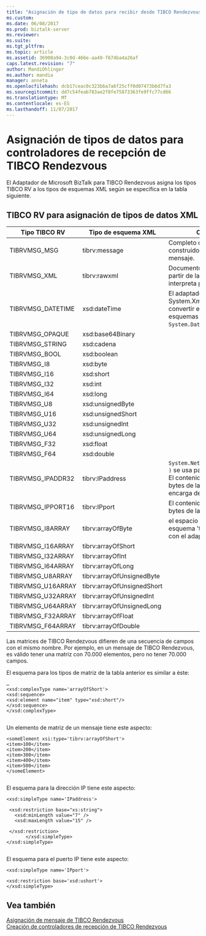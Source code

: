 ```yaml
---
title: "Asignación de tipo de datos para recibir desde TIBCO Rendezvous | Documentos de Microsoft"
ms.custom: 
ms.date: 06/08/2017
ms.prod: biztalk-server
ms.reviewer: 
ms.suite: 
ms.tgt_pltfrm: 
ms.topic: article
ms.assetid: 36908a94-3c0d-466e-aa49-f674ba4a26af
caps.latest.revision: "7"
author: MandiOhlinger
ms.author: mandia
manager: anneta
ms.openlocfilehash: dcb17ceac0c323bba7a6f25cff0d07473b6d7fa3
ms.sourcegitcommit: dd7c54feab783ae2f8fe75873363fe9ffc77cd66
ms.translationtype: MT
ms.contentlocale: es-ES
ms.lasthandoff: 11/07/2017
---
```

# <a name="data-type-mapping-for-receive-handlers-in-tibco-rendezvous"></a>Asignación de tipos de datos para controladores de recepción de TIBCO Rendezvous
El Adaptador de Microsoft BizTalk para TIBCO Rendezvous asigna los tipos TIBCO RV a los tipos de esquemas XML según se especifica en la tabla siguiente.  
  
## <a name="tibco-rv-to-xml-data-type-mapping"></a>TIBCO RV para asignación de tipos de datos XML  
  
|Tipo TIBCO RV|Tipo de esquema XML|Comentarios|  
|-------------------|---------------------|--------------|  
|TIBRVMSG_MSG|tibrv:message|Completo documento XML construido a partir de todo el mensaje.|  
|TIBRVMSG_XML|tibrv:rawxml|Documento XML construido a partir de la matriz de bytes (no interpreta por el adaptador).|  
|TIBRVMSG_DATETIME|xsd:dateTime|El adaptador usa la clase System.Xml.XmlConvert para convertir entre instancias de esquemas XML `dateTime` y `System.DateTime`.|  
|TIBRVMSG_OPAQUE|xsd:base64Binary||  
|TIBRVMSG_STRING|xsd:cadena||  
|TIBRVMSG_BOOL|xsd:boolean||  
|TIBRVMSG_I8|xsd:byte||  
|TIBRVMSG_I16|xsd:short||  
|TIBRVMSG_I32|xsd:int||  
|TIBRVMSG_I64|xsd:long||  
|TIBRVMSG_U8|xsd:unsignedByte||  
|TIBRVMSG_U16|xsd:unsignedShort||  
|TIBRVMSG_U32|xsd:unsignedInt||  
|TIBRVMSG_U64|xsd:unsignedLong||  
|TIBRVMSG_F32|xsd:float||  
|TIBRVMSG_F64|xsd:double||  
|TIBRVMSG_IPADDR32|tibrv:IPaddress|`System.Net.IPAddress.ToString( )` se usa para generar la salida. El contenido está en el orden de bytes de la red. ToString() se encarga de ello.|  
|TIBRVMSG_IPPORT16|tibrv:IPport|El contenido está en el orden de bytes de la red|  
|TIBRVMSG_I8ARRAY|tibrv:arrayOfByte|el espacio de nombres del esquema 'tibrv' se proporciona con el adaptador.|  
|TIBRVMSG_I16ARRAY|tibrv:arrayOfShort||  
|TIBRVMSG_I32ARRAY|tibrv:arrayOfInt||  
|TIBRVMSG_I64ARRAY|tibrv:arrayOfLong||  
|TIBRVMSG_U8ARRAY|tibrv:arrayOfUnsignedByte||  
|TIBRVMSG_U16ARRAY|tibrv:arrayOfUnsignedShort||  
|TIBRVMSG_U32ARRAY|tibrv:arrayOfUnsignedInt||  
|TIBRVMSG_U64ARRAY|tibrv:arrayOfUnsignedLong||  
|TIBRVMSG_F32ARRAY|tibrv:arrayOfFloat||  
|TIBRVMSG_F64ARRAY|tibrv:arrayOfDouble||  
  
 Las matrices de TIBCO Rendezvous difieren de una secuencia de campos con el mismo nombre. Por ejemplo, en un mensaje de TIBCO Rendezvous, es válido tener una matriz con 70.000 elementos, pero no tener 70.000 campos.  
  
 El esquema para los tipos de matriz de la tabla anterior es similar a éste:  
  
```  
…  
<xsd:complexType name='arrayOfShort'>  
<xsd:sequence>  
<xsd:element name="item" type="xsd:short"/>  
</xsd:sequence>  
</xsd:complexType>  
  
```  
  
 Un elemento de matriz de un mensaje tiene este aspecto:  
  
```  
<someElement xsi:type='tibrv:arrayOfShort'>  
<item>100</item>  
<item>200</item>  
<item>300</item>  
<item>400</item>  
<item>500</item>  
</someElement>  
  
```  
  
 El esquema para la dirección IP tiene este aspecto:  
  
```  
<xsd:simpleType name='IPaddress'>  
  
 <xsd:restriction base="xs:string">  
   <xsd:minLength value="7" />  
   <xsd:maxLength value="15" />  
  
 </xsd:restriction>  
       </xsd:simpleType>   
</xsd:simpleType>  
  
```  
  
 El esquema para el puerto IP tiene este aspecto:  
  
```  
<xsd:simpleType name='IPport'>  
  
<xsd:restriction base='xsd:ushort'>  
</xsd:simpleType>  
```  
  
## <a name="see-also"></a>Vea también  
 [Asignación de mensaje de TIBCO Rendezvous](../core/message-mapping-in-tibco-rendezvous.md)   
 [Creación de controladores de recepción de TIBCO Rendezvous](../core/creating-tibco-rendezvous-receive-handlers.md)